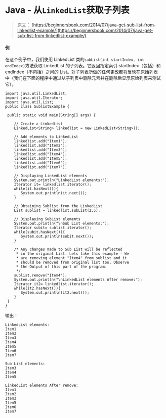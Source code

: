 # Java - 从`LinkedList`获取子列表

> 原文： [https://beginnersbook.com/2014/07/java-get-sub-list-from-linkedlist-example/](https://beginnersbook.com/2014/07/java-get-sub-list-from-linkedlist-example/)

#### 例

在这个例子中，我们使用 LinkedList 类的`subList(int startIndex, int endIndex)`方法获取 LinkedList 的子列表。它返回指定索引 startIndex（包括）和 endIndex（不包括）之间的 List。对子列表所做的任何更改都将反映在原始列表中（我们在下面的程序中通过从子列表中删除元素并在删除后显示原始列表来测试它）。

```
import java.util.LinkedList;
import java.util.Iterator;
import java.util.List;
public class SublistExample {

 public static void main(String[] args) {

    // Create a LinkedList
    LinkedList<String> linkedlist = new LinkedList<String>();

    // Add elements to LinkedList
    linkedlist.add("Item1");
    linkedlist.add("Item2");
    linkedlist.add("Item3");
    linkedlist.add("Item4");
    linkedlist.add("Item5");
    linkedlist.add("Item6");
    linkedlist.add("Item7");

    // Displaying LinkedList elements
    System.out.println("LinkedList elements:");
    Iterator it= linkedlist.iterator();
    while(it.hasNext()){
       System.out.println(it.next());
    }

    // Obtaining Sublist from the LinkedList
    List sublist = linkedlist.subList(2,5);

    // Displaying SubList elements
    System.out.println("\nSub List elements:");
    Iterator subit= sublist.iterator();
    while(subit.hasNext()){
       System.out.println(subit.next());
    }

    /* Any changes made to Sub List will be reflected
     * in the original List. Lets take this example - We
     * are removing element "Item4" from sublist and it 
     * should be removed from original list too. Observe 
     * the Output of this part of the program.
     */
    sublist.remove("Item4");
    System.out.println("\nLinkedList elements After remove:");
    Iterator it2= linkedlist.iterator();
    while(it2.hasNext()){
       System.out.println(it2.next());
    }
 }
}
```

输出：

```
LinkedList elements:
Item1
Item2
Item3
Item4
Item5
Item6
Item7

Sub List elements:
Item3
Item4
Item5

LinkedList elements After remove:
Item1
Item2
Item3
Item5
Item6
Item7
```